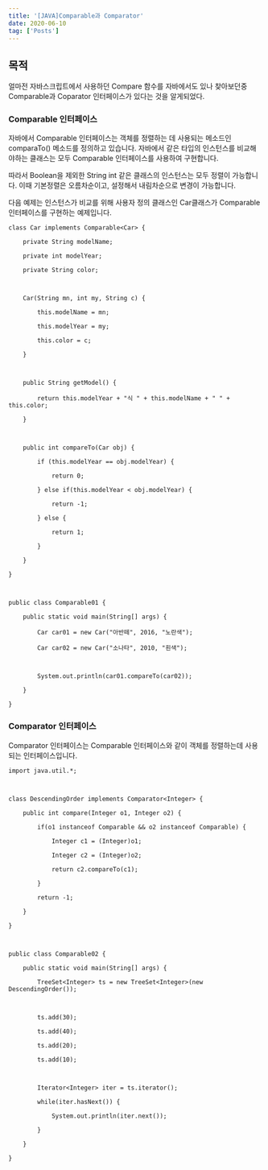 ```yaml
---
title: '[JAVA]Comparable과 Comparator'
date: 2020-06-10
tag: ['Posts']
---
```


## 목적

얼마전 자바스크립트에서 사용하던 Compare 함수를 자바에서도 있나 찾아보던중 Comparable과 Coparator 인터페이스가 있다는 것을 알게되었다.

### Comparable<T> 인터페이스

자바에서 Comparable 인터페이스는 객체를 정렬하는 데 사용되는 메소드인 comparaTo() 메소드를 정의하고 있습니다.
자바에서 같은 타입의 인스턴스를 비교해야하는 클래스는 모두 Comparable 인터페이스를 사용하여 구현합니다.

따라서 Boolean을 제외한 String int 같은 클래스의 인스턴스는 모두 정렬이 가능합니다.
이때 기본정렬은 오름차순이고, 설정해서 내림차순으로 변경이 가능합니다.

다음 예제는 인스턴스가 비교를 위해 사용자 정의 클래스인 Car클래스가 Comparable인터페이스를 구현하는 예제입니다.

```tsx
class Car implements Comparable<Car> {

    private String modelName;

    private int modelYear;

    private String color;



    Car(String mn, int my, String c) {

        this.modelName = mn;

        this.modelYear = my;

        this.color = c;

    }



    public String getModel() {

        return this.modelYear + "식 " + this.modelName + " " + this.color;

    }



    public int compareTo(Car obj) {

        if (this.modelYear == obj.modelYear) {

            return 0;

        } else if(this.modelYear < obj.modelYear) {

            return -1;

        } else {

            return 1;

        }

    }

}



public class Comparable01 {

    public static void main(String[] args) {

        Car car01 = new Car("아반떼", 2016, "노란색");

        Car car02 = new Car("소나타", 2010, "흰색");



        System.out.println(car01.compareTo(car02));

    }

}
```

### Comparator<T> 인터페이스

Comparator 인터페이스는 Comparable 인터페이스와 같이 객체를 정렬하는데 사용되는 인터페이스입니다.

```tsx
import java.util.*;



class DescendingOrder implements Comparator<Integer> {

    public int compare(Integer o1, Integer o2) {

        if(o1 instanceof Comparable && o2 instanceof Comparable) {

            Integer c1 = (Integer)o1;

            Integer c2 = (Integer)o2;

            return c2.compareTo(c1);

        }

        return -1;

    }

}



public class Comparable02 {

    public static void main(String[] args) {

        TreeSet<Integer> ts = new TreeSet<Integer>(new DescendingOrder());



        ts.add(30);

        ts.add(40);

        ts.add(20);

        ts.add(10);



        Iterator<Integer> iter = ts.iterator();

        while(iter.hasNext()) {

            System.out.println(iter.next());

        }

    }

}
```
